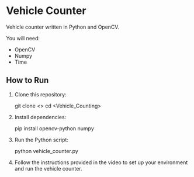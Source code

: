 # Vehicle Counter

Vehicle counter written in Python and OpenCV.

You will need:
- OpenCV
- Numpy
- Time


## How to Run

1. Clone this repository:

   git clone <>
   cd <Vehicle_Counting>
   

2. Install dependencies:
   
   pip install opencv-python numpy
  

3. Run the Python script:
   
   python vehicle_counter.py


4. Follow the instructions provided in the video to set up your environment and run the vehicle counter.

